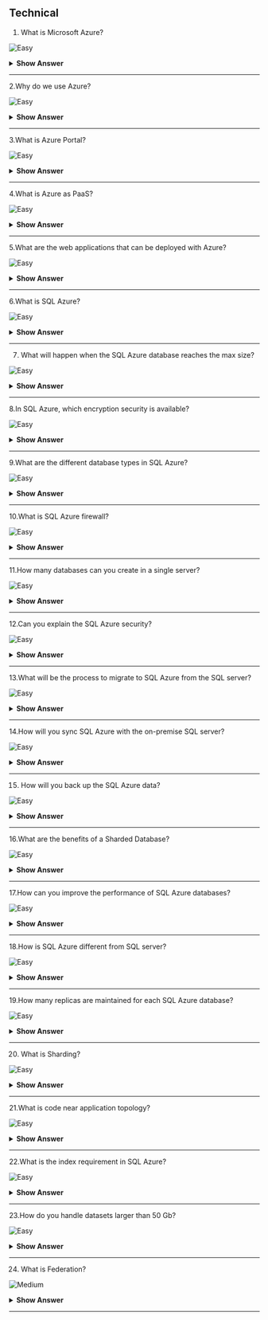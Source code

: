 ## Technical

1. What is Microsoft Azure?

![Easy](https://raw.githubusercontent.com/revaturelabs/interviewquestions/aef8eff919a3b083089641381ed9a9101ed21fba/ComplexityTags/simple%20(2).svg)

<details markdown="1"> <summary> <b> Show Answer </b> </summary>

<blockquote markdown="1"> 

Microsoft Azure is a set of cloud services that help your organization to meet your business requirements.You can build, manage, and deploy different applications with the help of different frameworks and tools using Azure.

</blockquote  markdown="1">

</details markdown="1">

---

2.Why do we use Azure?

![Easy](https://raw.githubusercontent.com/revaturelabs/interviewquestions/aef8eff919a3b083089641381ed9a9101ed21fba/ComplexityTags/simple%20(2).svg)

<details markdown="1"> <summary> <b> Show Answer </b> </summary>

<blockquote markdown="1"> 

There are many reasons and benefits to choosing Azure.All solutions are in one place.Some reasons are:

- We can easily create a web application with a few numbers of clicks
- The testing application is easy here.
- Once the development and testing will over for a particular application, we can use Azure to host the application.
- We can create a virtual machine (VM) for all the activities.

</blockquote  markdown="1">

</details markdown="1">

---

3.What is Azure Portal?

![Easy](https://raw.githubusercontent.com/revaturelabs/interviewquestions/aef8eff919a3b083089641381ed9a9101ed21fba/ComplexityTags/simple%20(2).svg)

<details markdown="1"> <summary> <b> Show Answer </b> </summary>

<blockquote markdown="1"> 

Azure Portal is a single portal or a single place where you are accessing and managing all your applications.It helps to build, manage, and monitor your simple web applications to complex cloud applications using a single portal.

</blockquote  markdown="1">

</details markdown="1">

---

4.What is Azure as PaaS?

![Easy](https://raw.githubusercontent.com/revaturelabs/interviewquestions/aef8eff919a3b083089641381ed9a9101ed21fba/ComplexityTags/simple%20(2).svg)

<details markdown="1"> <summary> <b> Show Answer </b> </summary>

<blockquote markdown="1"> 

PaaS is a development and deployment model to support the complete web application life cycle of building, testing, deploying, managing, and updating the application.Azure is a Platform As A Service (Paas).

</blockquote  markdown="1">

</details markdown="1">

---

5.What are the web applications that can be deployed with Azure?

![Easy](https://raw.githubusercontent.com/revaturelabs/interviewquestions/aef8eff919a3b083089641381ed9a9101ed21fba/ComplexityTags/simple%20(2).svg)

<details markdown="1"> <summary> <b> Show Answer </b> </summary>

<blockquote markdown="1"> 

Different web applications like .Net, PHP, WCF, Java, etc.are supported in Azure.Multiple languages are supported in Azure.

</blockquote  markdown="1">

</details markdown="1">

---

6.What is SQL Azure?

![Easy](https://raw.githubusercontent.com/revaturelabs/interviewquestions/aef8eff919a3b083089641381ed9a9101ed21fba/ComplexityTags/simple%20(2).svg)

<details markdown="1"> <summary> <b> Show Answer </b> </summary>

<blockquote markdown="1"> 

SQL Azure is the cloud-based relational database that is offered by Microsoft.The service is based on SQL server technology, and it is used in a Microsoft data centre that is hardware owned and maintained by Microsoft.

</blockquote  markdown="1">

</details markdown="1">

---

7. What will happen when the SQL Azure database reaches the max size?

![Easy](https://raw.githubusercontent.com/revaturelabs/interviewquestions/aef8eff919a3b083089641381ed9a9101ed21fba/ComplexityTags/simple%20(2).svg)

<details markdown="1"> <summary> <b> Show Answer </b> </summary>

<blockquote markdown="1"> 

If the SQL Azure database will reach the max size, data read or fetch operations will still work on it but create, insert, or update operations will stop with it.You can choose to drop, delete, or truncate the data in this condition.

</blockquote  markdown="1">

</details markdown="1">

---

8.In SQL Azure, which encryption security is available?

![Easy](https://raw.githubusercontent.com/revaturelabs/interviewquestions/aef8eff919a3b083089641381ed9a9101ed21fba/ComplexityTags/simple%20(2).svg)

<details markdown="1"> <summary> <b> Show Answer </b> </summary>

<blockquote markdown="1"> 

In SQL Azure, SSL connections are only supported.

`SET encryption = TRUE`

</blockquote  markdown="1">

</details markdown="1">

---

9.What are the different database types in SQL Azure?

![Easy](https://raw.githubusercontent.com/revaturelabs/interviewquestions/aef8eff919a3b083089641381ed9a9101ed21fba/ComplexityTags/simple%20(2).svg)

<details markdown="1"> <summary> <b> Show Answer </b> </summary>

<blockquote markdown="1"> 

Microsoft Azure provides three different types of Azure SQL models as below,

**Standalone Database**: Standalone Database is designed for different types of applications like software-as-a-service solutions, and cloud-based applications that use a single database to store data needed.

**Managed Instance**: This model is targeted for migration activities from On-premises to the cloud environment.
Elastic pool: This model helps to reduce costs by sharing the same resources with a group of standalone databases.

</blockquote  markdown="1">

</details markdown="1">

---

10.What is SQL Azure firewall?

![Easy](https://raw.githubusercontent.com/revaturelabs/interviewquestions/aef8eff919a3b083089641381ed9a9101ed21fba/ComplexityTags/simple%20(2).svg)

<details markdown="1"> <summary> <b> Show Answer </b> </summary>

<blockquote markdown="1"> 

Security is one of the main concerns at the present time in the IT sector.SQL Azure Firewall is used as a security mechanism that will work to block the requests based on the IP address.

</blockquote  markdown="1">

</details markdown="1">

---

11.How many databases can you create in a single server?

![Easy](https://raw.githubusercontent.com/revaturelabs/interviewquestions/aef8eff919a3b083089641381ed9a9101ed21fba/ComplexityTags/simple%20(2).svg)

<details markdown="1"> <summary> <b> Show Answer </b> </summary>

<blockquote markdown="1"> 

In the single SQL Azure server, it is possible to create 150 databases that will include a master database as well.

</blockquote  markdown="1">

</details markdown="1">

---

12.Can you explain the SQL Azure security?

![Easy](https://raw.githubusercontent.com/revaturelabs/interviewquestions/aef8eff919a3b083089641381ed9a9101ed21fba/ComplexityTags/simple%20(2).svg)

<details markdown="1"> <summary> <b> Show Answer </b> </summary>

<blockquote markdown="1"> 

SQL Azure services will allow you to block the request that will be based on an IP address by using the SQL Azure firewall.It will use the SQL server authentication process that will authenticate the connections.By default, SQL Azure connections are SSL encrypted.

</blockquote  markdown="1">

</details markdown="1">

---

13.What will be the process to migrate to SQL Azure from the SQL server?

![Easy](https://raw.githubusercontent.com/revaturelabs/interviewquestions/aef8eff919a3b083089641381ed9a9101ed21fba/ComplexityTags/simple%20(2).svg)

<details markdown="1"> <summary> <b> Show Answer </b> </summary>

<blockquote markdown="1"> 

If we want to migrate from the SQL server to SQL Azure, we can use SSIS or BCP.For the schema migration, generate script wizard will be used and we can also use the tool named SQL Azure Migration Wizard for it.

</blockquote  markdown="1">

</details markdown="1">

---

14.How will you sync SQL Azure with the on-premise SQL server?

![Easy](https://raw.githubusercontent.com/revaturelabs/interviewquestions/aef8eff919a3b083089641381ed9a9101ed21fba/ComplexityTags/simple%20(2).svg)

<details markdown="1"> <summary> <b> Show Answer </b> </summary>

<blockquote markdown="1"> 

It is possible to use No code solution named DATA SYNC to sync SQL Azure with an on-premises SQL server.It is also possible to develop custom solutions by using SYNC Framework for it.

SQL Azure allows users to run their SQL server workloads as a hosted service (PaaS).

</blockquote  markdown="1">

</details markdown="1">

---

15. How will you back up the SQL Azure data?

![Easy](https://raw.githubusercontent.com/revaturelabs/interviewquestions/aef8eff919a3b083089641381ed9a9101ed21fba/ComplexityTags/simple%20(2).svg)

<details markdown="1"> <summary> <b> Show Answer </b> </summary>

<blockquote markdown="1"> 

Backup is important to handle the issues of hardware and 3 database replicas are used in SQL Azure for backup.For the errors based on the user level, the COPY command is used for the creation of the SQL Azure database replica.It is also possible to back up the data of SQL Azure to any local SQL server with the use of SSIS, BCP etc.

</blockquote  markdown="1">

</details markdown="1">

---

16.What are the benefits of a Sharded Database?

![Easy](https://raw.githubusercontent.com/revaturelabs/interviewquestions/aef8eff919a3b083089641381ed9a9101ed21fba/ComplexityTags/simple%20(2).svg)

<details markdown="1"> <summary> <b> Show Answer </b> </summary>

<blockquote markdown="1"> 

- Allows users to take benefit of maximum resources within the cloud.
- Reduces the chances of a single point of failure.
- Reduces SQL Azure throttling and I/O bottlenecks.
- Enables users to have their own database, access other databases, and share database.
- Benefits users by offering low-cost cloud resources on-demand basis and release when done.

</blockquote  markdown="1">

</details markdown="1">

---

17.How can you improve the performance of SQL Azure databases?

![Easy](https://raw.githubusercontent.com/revaturelabs/interviewquestions/aef8eff919a3b083089641381ed9a9101ed21fba/ComplexityTags/simple%20(2).svg)

<details markdown="1"> <summary> <b> Show Answer </b> </summary>

<blockquote markdown="1"> 

To improve the performance of SQL Azure databases, you can tune the database by using the information from the execution plan as well as statistics of the query.It is possible to use dynamic management views of SQL Azure for the monitoring and management of the SQL Azure database.Network latency and bandwidth also affect the performance of the SQL Azure database so it can be used to improve the performance.

</blockquote  markdown="1">

</details markdown="1">

---

18.How is SQL Azure different from SQL server?

![Easy](https://raw.githubusercontent.com/revaturelabs/interviewquestions/aef8eff919a3b083089641381ed9a9101ed21fba/ComplexityTags/simple%20(2).svg)

<details markdown="1"> <summary> <b> Show Answer </b> </summary>

<blockquote markdown="1"> 

SQL Azure is a cloud-based service and so it has its own set of pros and cons when compared to SQL servers.SQL Azure service benefits include on-demand provisioning, high availability, reduced management overhead and scalability.But SQL Azure abstracts some details from the subscriber which can be good or bad which depends on the context of the need.

</blockquote  markdown="1">

</details markdown="1">

---

19.How many replicas are maintained for each SQL Azure database?

![Easy](https://raw.githubusercontent.com/revaturelabs/interviewquestions/aef8eff919a3b083089641381ed9a9101ed21fba/ComplexityTags/simple%20(2).svg)

<details markdown="1"> <summary> <b> Show Answer </b> </summary>

<blockquote markdown="1"> 

For each database, three replicas are maintained for each database that one provisions.One of them is a primary replica.All read/write happens on the primary replica and other replicas are kept in sync with the primary replica.If for some reason, the primary goes down, another replica is promoted to primary.All this happens under the hood.

</blockquote  markdown="1">

</details markdown="1">

---

20. What is Sharding?

![Easy](https://raw.githubusercontent.com/revaturelabs/interviewquestions/aef8eff919a3b083089641381ed9a9101ed21fba/ComplexityTags/simple%20(2).svg)

<details markdown="1"> <summary> <b> Show Answer </b> </summary>

<blockquote markdown="1"> 

- It is a technique for partitioning large data sets, which improves performance and scalability.
- It also enables distributed querying of data across multiple tenants.

</blockquote  markdown="1">

</details markdown="1">

---

21.What is code near application topology?

![Easy](https://raw.githubusercontent.com/revaturelabs/interviewquestions/aef8eff919a3b083089641381ed9a9101ed21fba/ComplexityTags/simple%20(2).svg)

<details markdown="1"> <summary> <b> Show Answer </b> </summary>

<blockquote markdown="1"> 

Code near application topology means that the SQL Azure database and the windows azure hosted service consuming the data are hosted in the same Azure data center.

</blockquote  markdown="1">

</details markdown="1">

---

22.What is the index requirement in SQL Azure?

![Easy](https://raw.githubusercontent.com/revaturelabs/interviewquestions/aef8eff919a3b083089641381ed9a9101ed21fba/ComplexityTags/simple%20(2).svg)

<details markdown="1"> <summary> <b> Show Answer </b> </summary>

<blockquote markdown="1"> 

All tables must have clustered indexes.We can't have a table without a clustered index.

</blockquote  markdown="1">

</details markdown="1">

---

23.How do you handle datasets larger than 50 Gb?

![Easy](https://raw.githubusercontent.com/revaturelabs/interviewquestions/aef8eff919a3b083089641381ed9a9101ed21fba/ComplexityTags/simple%20(2).svg)

<details markdown="1"> <summary> <b> Show Answer </b> </summary>

<blockquote markdown="1"> 

As of now, we have to build a custom solution at the application level that can handle the scale out of underlying SQL Azure databases.But Microsoft has announced, SQL Azure Federations that will assist in scaling out of SQL Azure databases.And scale-out means that we are splitting the data into smaller subsets spread across multiple databases.

</blockquote  markdown="1">

</details markdown="1">

---

24. What is Federation?

![Medium](https://raw.githubusercontent.com/revaturelabs/interviewquestions/aef8eff919a3b083089641381ed9a9101ed21fba/ComplexityTags/Medium%20(2).svg)

<details markdown="1"> <summary> <b> Show Answer </b> </summary>

<blockquote markdown="1"> 

- The federation is where you define the data type (e.g., Customer ID, Product ID) you’ll share.
- As with creating the root database, you can create a federation through the SQL Azure database management portal, with SQLAzureMW or by using this T-SQL script while connected to your root database:

```SQL
CREATE FEDERATION <FederationName>(<DistributionKeyName> <DistributionType> RANGE)
```
In this example, 

- `<FederationName>` is the name of the federation (not the name of the physical database, which is a System-GUID).
- `<DistributionKeyName>` is the name for the distribution key, 
- `<DistributionType>` is the distribution data type that data will be sharded on.
- The valid distribution data types are int, bigint, uniqueidentifier and varbinary (up to 900).

</blockquote  markdown="1">

</details markdown="1">

---

